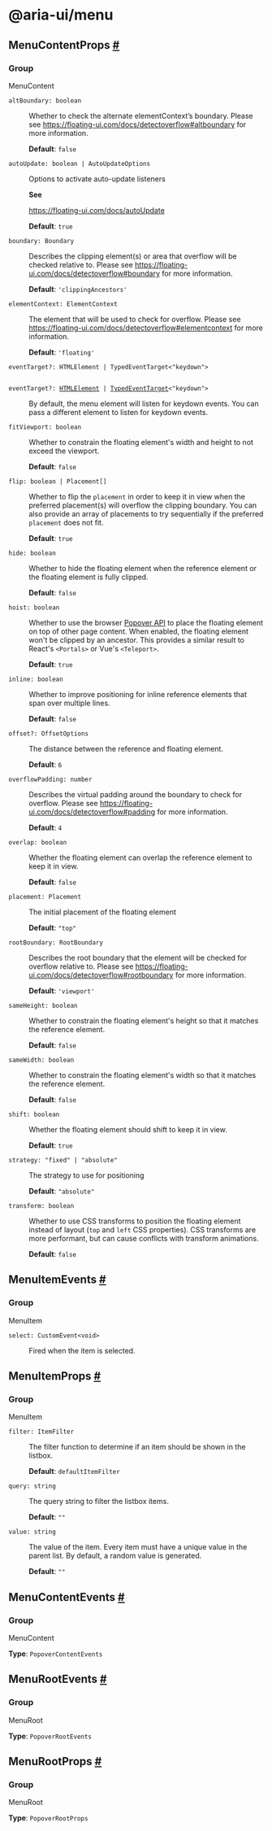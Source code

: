# @aria-ui/menu

## MenuContentProps <a id="menu-content-props" href="#menu-content-props">#</a>

### Group

MenuContent

<dl>

<dt>

`altBoundary: boolean`

</dt>

<dd>

Whether to check the alternate elementContext’s boundary. Please see https://floating-ui.com/docs/detectoverflow#altboundary for more information.

**Default**: `false`

</dd>

<dt>

`autoUpdate: boolean | AutoUpdateOptions`

</dt>

<dd>

Options to activate auto-update listeners

**See**

https://floating-ui.com/docs/autoUpdate

**Default**: `true`

</dd>

<dt>

`boundary: Boundary`

</dt>

<dd>

Describes the clipping element(s) or area that overflow will be checked relative to. Please see https://floating-ui.com/docs/detectoverflow#boundary for more information.

**Default**: `'clippingAncestors'`

</dd>

<dt>

`elementContext: ElementContext`

</dt>

<dd>

The element that will be used to check for overflow. Please see https://floating-ui.com/docs/detectoverflow#elementcontext for more information.

**Default**: `'floating'`

</dd>

<dt>

`eventTarget?: HTMLElement | TypedEventTarget<"keydown">`

<code>
eventTarget?: <a href="https://example.com">HTMLElement</a> | <a href="https://example.com">TypedEventTarget</a><"keydown">
</code>

</dt>

<dd>

By default, the menu element will listen for keydown events. You can pass a different element to listen for keydown events.

</dd>

<dt>

`fitViewport: boolean`

</dt>

<dd>

Whether to constrain the floating element's width and height to not exceed the viewport.

**Default**: `false`

</dd>

<dt>

`flip: boolean | Placement[]`

</dt>

<dd>

Whether to flip the `placement` in order to keep it in view when the preferred placement(s) will overflow the clipping boundary. You can also provide an array of placements to try sequentially if the preferred `placement` does not fit.

**Default**: `true`

</dd>

<dt>

`hide: boolean`

</dt>

<dd>

Whether to hide the floating element when the reference element or the floating element is fully clipped.

**Default**: `false`

</dd>

<dt>

`hoist: boolean`

</dt>

<dd>

Whether to use the browser [Popover API](https://developer.mozilla.org/en-US/docs/Web/API/Popover_API) to place the floating element on top of other page content. When enabled, the floating element won't be clipped by an ancestor. This provides a similar result to React's `<Portals>` or Vue's `<Teleport>`.

**Default**: `true`

</dd>

<dt>

`inline: boolean`

</dt>

<dd>

Whether to improve positioning for inline reference elements that span over multiple lines.

**Default**: `false`

</dd>

<dt>

`offset?: OffsetOptions`

</dt>

<dd>

The distance between the reference and floating element.

**Default**: `6`

</dd>

<dt>

`overflowPadding: number`

</dt>

<dd>

Describes the virtual padding around the boundary to check for overflow. Please see https://floating-ui.com/docs/detectoverflow#padding for more information.

**Default**: `4`

</dd>

<dt>

`overlap: boolean`

</dt>

<dd>

Whether the floating element can overlap the reference element to keep it in view.

**Default**: `false`

</dd>

<dt>

`placement: Placement`

</dt>

<dd>

The initial placement of the floating element

**Default**: `"top"`

</dd>

<dt>

`rootBoundary: RootBoundary`

</dt>

<dd>

Describes the root boundary that the element will be checked for overflow relative to. Please see https://floating-ui.com/docs/detectoverflow#rootboundary for more information.

**Default**: `'viewport'`

</dd>

<dt>

`sameHeight: boolean`

</dt>

<dd>

Whether to constrain the floating element's height so that it matches the reference element.

**Default**: `false`

</dd>

<dt>

`sameWidth: boolean`

</dt>

<dd>

Whether to constrain the floating element's width so that it matches the reference element.

**Default**: `false`

</dd>

<dt>

`shift: boolean`

</dt>

<dd>

Whether the floating element should shift to keep it in view.

**Default**: `true`

</dd>

<dt>

`strategy: "fixed" | "absolute"`

</dt>

<dd>

The strategy to use for positioning

**Default**: `"absolute"`

</dd>

<dt>

`transform: boolean`

</dt>

<dd>

Whether to use CSS transforms to position the floating element instead of layout (`top` and `left` CSS properties). CSS transforms are more performant, but can cause conflicts with transform animations.

**Default**: `false`

</dd>

</dl>

## MenuItemEvents <a id="menu-item-events" href="#menu-item-events">#</a>

### Group

MenuItem

<dl>

<dt>

`select: CustomEvent<void>`

</dt>

<dd>

Fired when the item is selected.

</dd>

</dl>

## MenuItemProps <a id="menu-item-props" href="#menu-item-props">#</a>

### Group

MenuItem

<dl>

<dt>

`filter: ItemFilter`

</dt>

<dd>

The filter function to determine if an item should be shown in the listbox.

**Default**: `defaultItemFilter`

</dd>

<dt>

`query: string`

</dt>

<dd>

The query string to filter the listbox items.

**Default**: `""`

</dd>

<dt>

`value: string`

</dt>

<dd>

The value of the item. Every item must have a unique value in the parent list. By default, a random value is generated.

**Default**: `""`

</dd>

</dl>

## MenuContentEvents <a id="menu-content-events" href="#menu-content-events">#</a>

### Group

MenuContent

**Type**: `PopoverContentEvents`

## MenuRootEvents <a id="menu-root-events" href="#menu-root-events">#</a>

### Group

MenuRoot

**Type**: `PopoverRootEvents`

## MenuRootProps <a id="menu-root-props" href="#menu-root-props">#</a>

### Group

MenuRoot

**Type**: `PopoverRootProps`

